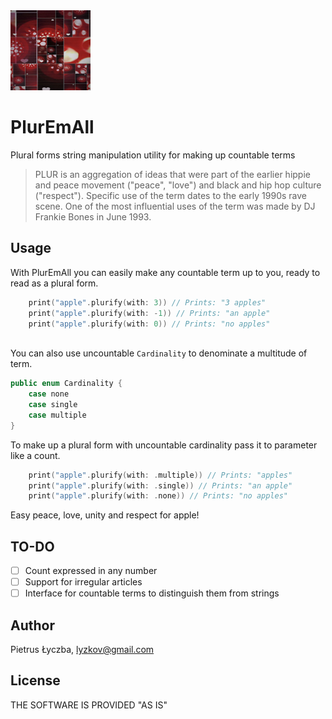 <img src="/Assets/C51D9AF1A069-1.jpeg" width="128">

# PlurEmAll

Plural forms string manipulation utility for making up countable terms

> PLUR is an aggregation of ideas that were part of the earlier hippie and peace movement ("peace", "love") and black and hip hop culture ("respect"). Specific use of the term dates to the early 1990s rave scene. One of the most influential uses of the term was made by DJ Frankie Bones in June 1993.

## Usage

With PlurEmAll you can easily make any countable term up to you, ready to read as a plural form.

```swift
    print("apple".plurify(with: 3)) // Prints: "3 apples"
    print("apple".plurify(with: -1)) // Prints: "an apple"
    print("apple".plurify(with: 0)) // Prints: "no apples"
    
```

You can also use uncountable `Cardinality` to denominate a multitude of term.

```swift
public enum Cardinality {
    case none
    case single
    case multiple
}
```

To make up a plural form with uncountable cardinality pass it to parameter like a count.

```swift
    print("apple".plurify(with: .multiple)) // Prints: "apples"
    print("apple".plurify(with: .single)) // Prints: "an apple"
    print("apple".plurify(with: .none)) // Prints: "no apples"
```

Easy peace, love, unity and respect for apple!

## TO-DO

- [ ]  Count expressed in any number
- [ ]  Support for irregular articles
- [ ]  Interface for countable terms to distinguish them from strings

## Author

Pietrus Łyczba, lyzkov@gmail.com

## License

THE SOFTWARE IS PROVIDED "AS IS"
